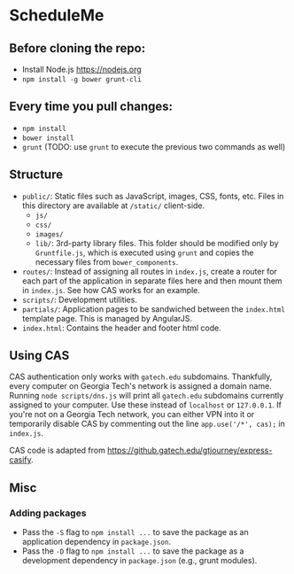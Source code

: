 # ScheduleMe

## Before cloning the repo:

* Install Node.js https://nodejs.org
* `npm install -g bower grunt-cli`

## Every time you pull changes:

* `npm install`
* `bower install`
* `grunt` (TODO: use `grunt` to execute the previous two commands as well)

## Structure

* `public/`: Static files such as JavaScript, images, CSS, fonts, etc. Files
  in this directory are available at `/static/` client-side.
  * `js/`
  * `css/`
  * `images/`
  * `lib/`: 3rd-party library files. This folder should be modified only
    by `Gruntfile.js`, which is executed using `grunt` and copies the necessary
    files from `bower_components`.
* `routes/`: Instead of assigning all routes in `index.js`, create a router
for each part of the application in separate files here and then
mount them in `index.js`. See how CAS works for an example.
* `scripts/`: Development utilities.
* `partials/`: Application pages to be sandwiched between the `index.html` 
template page. This is managed by AngularJS. 
* `index.html`: Contains the header and footer html code. 

## Using CAS

CAS authentication only works with `gatech.edu` subdomains. Thankfully, every
computer on Georgia Tech's network is assigned a domain name. Running
`node scripts/dns.js` will print all `gatech.edu` subdomains currently
assigned to your computer. Use these instead of `localhost` or `127.0.0.1`.
If you're not on a Georgia Tech network, you can either VPN into it or
temporarily disable CAS by commenting out the line `app.use('/*', cas);`
in `index.js`.

CAS code is adapted from https://github.gatech.edu/gtjourney/express-casify.

## Misc

### Adding packages

* Pass the `-S` flag to `npm install ...` to save the package as an application
  dependency in `package.json`.
* Pass the `-D` flag to `npm install ...` to save the package as a development
  dependency in `package.json` (e.g., grunt modules).
